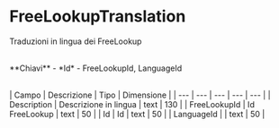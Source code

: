 # FreeLookupTranslation

Traduzioni in lingua dei FreeLookup

<br>
**Chiavi**
- *Id*
- FreeLookupId, LanguageId
<br><br>

| Campo | Descrizione | Tipo | Dimensione | 
| --- | --- | --- | --- | --- |
| Description | Descrizione in lingua  | text | 130 |
| FreeLookupId | Id FreeLookup | text | 50 |
| Id | Id | text | 50 |
| LanguageId |  | text | 50 |

